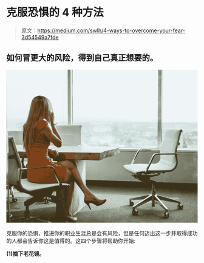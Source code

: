 # 克服恐惧的 4 种方法

> 原文：<https://medium.com/swlh/4-ways-to-overcome-your-fear-3d54549a7fde>

## 如何冒更大的风险，得到自己真正想要的。

![](img/901dc4a9523287f9a34eb2136d30f4ab.png)

克服你的恐惧，推进你的职业生涯总是会有风险，但是任何迈出这一步并取得成功的人都会告诉你这是值得的。这四个步骤将帮助你开始:

**(1)摘下老花镜。**